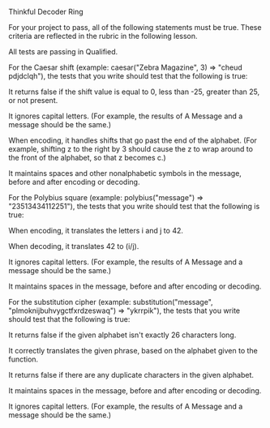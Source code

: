 Thinkful Decoder Ring

For your project to pass, all of the following statements must be true. These criteria are reflected in the rubric in the following lesson.

All tests are passing in Qualified.

For the Caesar shift (example: caesar("Zebra Magazine", 3) => "cheud pdjdclqh"), the tests that you write should test that the following is true:

It returns false if the shift value is equal to 0, less than -25, greater than 25, or not present.

It ignores capital letters. (For example, the results of A Message and a message should be the same.)

When encoding, it handles shifts that go past the end of the alphabet. (For example, shifting z to the right by 3 should cause the z to wrap around to the front of the alphabet, so that z becomes c.)

It maintains spaces and other nonalphabetic symbols in the message, before and after encoding or decoding.

For the Polybius square (example: polybius("message") => "23513434112251"), the tests that you write should test that the following is true:

When encoding, it translates the letters i and j to 42.

When decoding, it translates 42 to (i/j).

It ignores capital letters. (For example, the results of A Message and a message should be the same.)

It maintains spaces in the message, before and after encoding or decoding.

For the substitution cipher (example: substitution("message", "plmoknijbuhvygctfxrdzeswaq") => "ykrrpik"), the tests that you write should test that the following is true:

It returns false if the given alphabet isn't exactly 26 characters long.

It correctly translates the given phrase, based on the alphabet given to the function.

It returns false if there are any duplicate characters in the given alphabet.

It maintains spaces in the message, before and after encoding or decoding.

It ignores capital letters. (For example, the results of A Message and a message should be the same.)

